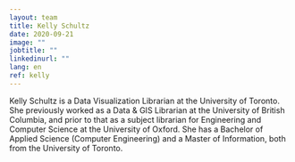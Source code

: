 ```yaml
---
layout: team
title: Kelly Schultz
date: 2020-09-21
image: ""
jobtitle: ""
linkedinurl: ""
lang: en
ref: kelly
---
```

Kelly Schultz is a Data Visualization Librarian at the University of Toronto. She previously worked as a Data & GIS Librarian at the University of British Columbia, and prior to that as a subject librarian for Engineering and Computer Science at the University of Oxford. She has a Bachelor of Applied Science (Computer Engineering) and a Master of Information, both from the University of Toronto.
